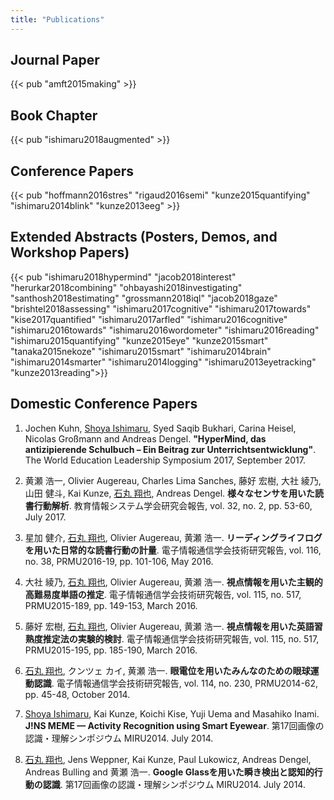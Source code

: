 ```yaml
---
title: "Publications"
---
```


## Journal Paper

{{< pub "amft2015making" >}}

## Book Chapter

{{< pub "ishimaru2018augmented" >}}

## Conference Papers

{{< pub "hoffmann2016stres" "rigaud2016semi" "kunze2015quantifying" "ishimaru2014blink" "kunze2013eeg" >}}

## Extended Abstracts (Posters, Demos, and Workshop Papers)

{{< pub "ishimaru2018hypermind" "jacob2018interest" "herurkar2018combining" "ohbayashi2018investigating" "santhosh2018estimating" "grossmann2018iql" "jacob2018gaze" "brishtel2018assessing" "ishimaru2017cognitive" "ishimaru2017towards" "kise2017quantified" "ishimaru2017arfled" "ishimaru2016cognitive" "ishimaru2016towards" "ishimaru2016wordometer" "ishimaru2016reading" "ishimaru2015quantifying" "kunze2015eye" "kunze2015smart" "tanaka2015nekoze" "ishimaru2015smart" "ishimaru2014brain" "ishimaru2014smarter" "ishimaru2014logging" "ishimaru2013eyetracking" "kunze2013reading">}}

## Domestic Conference Papers

1. Jochen Kuhn, <u>Shoya Ishimaru</u>, Syed Saqib Bukhari, Carina Heisel, Nicolas Großmann and Andreas Dengel. <b id="kuhn2017hypermind">"HyperMind, das antizipierende Schulbuch – Ein Beitrag zur Unterrichtsentwicklung"</b>. The World Education Leadership Symposium 2017, September 2017.

2. 黄瀬 浩一, Olivier Augereau, Charles Lima Sanches, 藤好 宏樹, 大社 綾乃, 山田 健斗, Kai Kunze, <u>石丸 翔也</u>, Andreas Dengel. <b id="kise2017various">様々なセンサを用いた読書行動解析</b>. 教育情報システム学会研究会報告, vol. 32, no. 2, pp. 53-60, July 2017.

3. 星加 健介, <u>石丸 翔也</u>, Olivier Augereau, 黄瀬 浩一. <b id="hoshika2016jreading">リーディングライフログを用いた日常的な読書行動の計量</b>. 電子情報通信学会技術研究報告, vol. 116, no. 38, PRMU2016-19, pp. 101-106, May 2016.

4. 大社 綾乃, <u>石丸 翔也</u>, Olivier Augereau, 黄瀬 浩一. <b id="okoso2016jdifficult">視点情報を用いた主観的高難易度単語の推定</b>. 電子情報通信学会技術研究報告, vol. 115, no. 517, PRMU2015-189, pp. 149-153, March 2016.

5. 藤好 宏樹, <u>石丸 翔也</u>, Olivier Augereau, 黄瀬 浩一. <b id="fujiyoshi2016jskill">視点情報を用いた英語習熟度推定法の実験的検討</b>. 電子情報通信学会技術研究報告, vol. 115, no. 517, PRMU2015-195, pp. 185-190, March 2016.

6. <u>石丸 翔也</u>, クンツェ カイ, 黄瀬 浩一. <b id="ishimaru2014jmeme">眼電位を用いたみんなのための眼球運動認識</b>. 電子情報通信学会技術研究報告, vol. 114, no. 230, PRMU2014-62, pp. 45-48, October 2014.

7. <u>Shoya Ishimaru</u>, Kai Kunze, Koichi Kise, Yuji Uema and Masahiko Inami. <b id="ishimaru2014meme">J!NS MEME — Activity Recognition using Smart Eyewear</b>. 第17回画像の認識・理解シンポジウム MIRU2014. July 2014.

8. <u>石丸 翔也</u>, Jens Weppner, Kai Kunze, Paul Lukowicz, Andreas Dengel, Andreas Bulling and 黄瀬 浩一. <b id="ishimaru2014jglass">Google Glassを用いた瞬き検出と認知的行動の認識</b>. 第17回画像の認識・理解シンポジウム MIRU2014. July 2014.